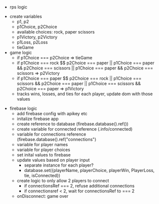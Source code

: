 - rps logic

* create variables
  - p1, p2
  - p1Choice, p2Choice
  - available choices: rock, paper scissors
  - p1Victory, p2Victory
  - p1Loss, p2Loss
  - tieGame
* game logic
  - if p1Choice === p2Choice => tieGame
  - if p1Choice === rock \$\$ p2Choice === paper || p1Choice === paper && p2Choice === scissors || p1Choice === paper && p2Choice === scissors => p2Victory
  - if p1Choice === paper \$\$ p2Choice === rock || p1Choice === scissors && p2Choice === paper || p1Choice === scissors && p2Choice === paper => p1Victory
  - tracks wins, losses, and ties for each player, update dom with those values

- firebase logic
  - add firebase config with apikey etc
  - initalize firebase app
  - create reference to database (firebase.database().ref())
  - create variable for connected reference (.info/connected)
  - variable for connections reference (firebase.database().ref("connections")
  - variable for player names
  - variable for player choices
  - set inital values to firebase
  - update values based on player input
    - separate instance for each player?
    - database.set({playerName, playerChoice, playerWin, PlayerLoss, tie, isConnected})
  - create logic to only allow 2 players to connect
    - if connectionsRef === 2, refuse additional connections
    - if connectionsref < 2, wait for connectionsRef to === 2
  - onDisconnect: game over
